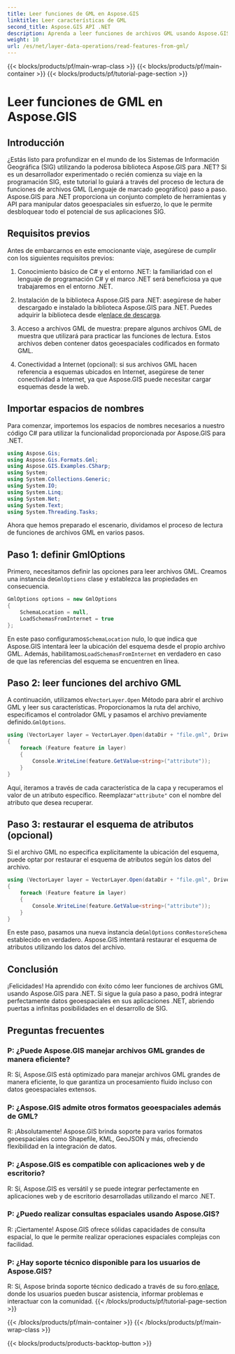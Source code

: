 ```yaml
---
title: Leer funciones de GML en Aspose.GIS
linktitle: Leer características de GML
second_title: Aspose.GIS API .NET
description: Aprenda a leer funciones de archivos GML usando Aspose.GIS para .NET. Un tutorial completo para desarrolladores SIG.
weight: 10
url: /es/net/layer-data-operations/read-features-from-gml/
---
```


{{< blocks/products/pf/main-wrap-class >}}
{{< blocks/products/pf/main-container >}}
{{< blocks/products/pf/tutorial-page-section >}}

# Leer funciones de GML en Aspose.GIS

## Introducción

¿Estás listo para profundizar en el mundo de los Sistemas de Información Geográfica (SIG) utilizando la poderosa biblioteca Aspose.GIS para .NET? Si es un desarrollador experimentado o recién comienza su viaje en la programación SIG, este tutorial lo guiará a través del proceso de lectura de funciones de archivos GML (Lenguaje de marcado geográfico) paso a paso. Aspose.GIS para .NET proporciona un conjunto completo de herramientas y API para manipular datos geoespaciales sin esfuerzo, lo que le permite desbloquear todo el potencial de sus aplicaciones SIG.

## Requisitos previos

Antes de embarcarnos en este emocionante viaje, asegúrese de cumplir con los siguientes requisitos previos:

1. Conocimiento básico de C# y el entorno .NET: la familiaridad con el lenguaje de programación C# y el marco .NET será beneficiosa ya que trabajaremos en el entorno .NET.

2. Instalación de la biblioteca Aspose.GIS para .NET: asegúrese de haber descargado e instalado la biblioteca Aspose.GIS para .NET. Puedes adquirir la biblioteca desde el[enlace de descarga](https://releases.aspose.com/gis/net/).

3. Acceso a archivos GML de muestra: prepare algunos archivos GML de muestra que utilizará para practicar las funciones de lectura. Estos archivos deben contener datos geoespaciales codificados en formato GML.

4. Conectividad a Internet (opcional): si sus archivos GML hacen referencia a esquemas ubicados en Internet, asegúrese de tener conectividad a Internet, ya que Aspose.GIS puede necesitar cargar esquemas desde la web.

## Importar espacios de nombres

Para comenzar, importemos los espacios de nombres necesarios a nuestro código C# para utilizar la funcionalidad proporcionada por Aspose.GIS para .NET.

```csharp
using Aspose.Gis;
using Aspose.Gis.Formats.Gml;
using Aspose.GIS.Examples.CSharp;
using System;
using System.Collections.Generic;
using System.IO;
using System.Linq;
using System.Net;
using System.Text;
using System.Threading.Tasks;
```

Ahora que hemos preparado el escenario, dividamos el proceso de lectura de funciones de archivos GML en varios pasos.

## Paso 1: definir GmlOptions

 Primero, necesitamos definir las opciones para leer archivos GML. Creamos una instancia de`GmlOptions` clase y establezca las propiedades en consecuencia.

```csharp
GmlOptions options = new GmlOptions
{
    SchemaLocation = null,
    LoadSchemasFromInternet = true
};
```

 En este paso configuramos`SchemaLocation` nulo, lo que indica que Aspose.GIS intentará leer la ubicación del esquema desde el propio archivo GML. Además, habilitamos`LoadSchemasFromInternet` en verdadero en caso de que las referencias del esquema se encuentren en línea.

## Paso 2: leer funciones del archivo GML

 A continuación, utilizamos el`VectorLayer.Open` Método para abrir el archivo GML y leer sus características. Proporcionamos la ruta del archivo, especificamos el controlador GML y pasamos el archivo previamente definido.`GmlOptions`.

```csharp
using (VectorLayer layer = VectorLayer.Open(dataDir + "file.gml", Drivers.Gml, options))
{
    foreach (Feature feature in layer)
    {
        Console.WriteLine(feature.GetValue<string>("attribute"));
    }
}
```

 Aquí, iteramos a través de cada característica de la capa y recuperamos el valor de un atributo específico. Reemplazar`"attribute"` con el nombre del atributo que desea recuperar.

## Paso 3: restaurar el esquema de atributos (opcional)

Si el archivo GML no especifica explícitamente la ubicación del esquema, puede optar por restaurar el esquema de atributos según los datos del archivo.

```csharp
using (VectorLayer layer = VectorLayer.Open(dataDir + "file.gml", Drivers.Gml, new GmlOptions(){RestoreSchema = true}))
{
    foreach (Feature feature in layer)
    {
        Console.WriteLine(feature.GetValue<string>("attribute"));
    }
}
```

 En este paso, pasamos una nueva instancia de`GmlOptions` con`RestoreSchema` establecido en verdadero. Aspose.GIS intentará restaurar el esquema de atributos utilizando los datos del archivo.

## Conclusión

¡Felicidades! Ha aprendido con éxito cómo leer funciones de archivos GML usando Aspose.GIS para .NET. Si sigue la guía paso a paso, podrá integrar perfectamente datos geoespaciales en sus aplicaciones .NET, abriendo puertas a infinitas posibilidades en el desarrollo de SIG.

## Preguntas frecuentes

### P: ¿Puede Aspose.GIS manejar archivos GML grandes de manera eficiente?

R: Sí, Aspose.GIS está optimizado para manejar archivos GML grandes de manera eficiente, lo que garantiza un procesamiento fluido incluso con datos geoespaciales extensos.

### P: ¿Aspose.GIS admite otros formatos geoespaciales además de GML?

R: ¡Absolutamente! Aspose.GIS brinda soporte para varios formatos geoespaciales como Shapefile, KML, GeoJSON y más, ofreciendo flexibilidad en la integración de datos.

### P: ¿Aspose.GIS es compatible con aplicaciones web y de escritorio?

R: Sí, Aspose.GIS es versátil y se puede integrar perfectamente en aplicaciones web y de escritorio desarrolladas utilizando el marco .NET.

### P: ¿Puedo realizar consultas espaciales usando Aspose.GIS?

R: ¡Ciertamente! Aspose.GIS ofrece sólidas capacidades de consulta espacial, lo que le permite realizar operaciones espaciales complejas con facilidad.

### P: ¿Hay soporte técnico disponible para los usuarios de Aspose.GIS?

 R: Sí, Aspose brinda soporte técnico dedicado a través de su foro.[enlace]( https://forum.aspose.com/c/gis/33), donde los usuarios pueden buscar asistencia, informar problemas e interactuar con la comunidad.
{{< /blocks/products/pf/tutorial-page-section >}}

{{< /blocks/products/pf/main-container >}}
{{< /blocks/products/pf/main-wrap-class >}}

{{< blocks/products/products-backtop-button >}}
